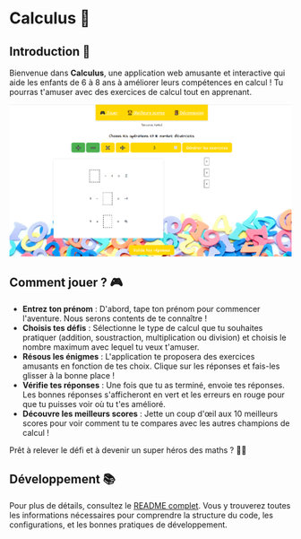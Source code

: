 # Calculus 🧮

## Introduction 👋
Bienvenue dans **Calculus**, une application web amusante et interactive qui aide les enfants de 6 à 8 ans à améliorer leurs compétences en calcul ! Tu pourras t'amuser avec des exercices de calcul tout en apprenant. 

![app](app.png)

## Comment jouer ? 🎮
- __Entrez ton prénom__ : D'abord, tape ton prénom pour commencer l'aventure. Nous serons contents de te connaître !
- __Choisis tes défis__ : Sélectionne le type de calcul que tu souhaites pratiquer (addition, soustraction, multiplication ou division) et choisis le nombre maximum avec lequel tu veux t'amuser.
- __Résous les énigmes__ : L'application te proposera des exercices amusants en fonction de tes choix. Clique sur les réponses et fais-les glisser à la bonne place !
- __Vérifie tes réponses__ : Une fois que tu as terminé, envoie tes réponses. Les bonnes réponses s'afficheront en vert et les erreurs en rouge pour que tu puisses voir où tu t'es amélioré.
- __Découvre les meilleurs scores__ : Jette un coup d'œil aux 10 meilleurs scores pour voir comment tu te compares avec les autres champions de calcul !

Prêt à relever le défi et à devenir un super héros des maths ? 🎉🚀


## Développement 📚
Pour plus de détails, consultez le [README complet](code/README-dev.md). Vous y trouverez toutes les informations nécessaires pour comprendre la structure du code, les configurations, et les bonnes pratiques de développement.
